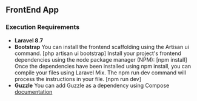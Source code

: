 
## FrontEnd App

### Execution Requirements

- **Laravel 8.7**
- **Bootstrap**
You can install the frontend scaffolding using the Artisan ui command.
 [php artisan ui bootstrap]
Install your project's frontend dependencies using the node package manager (NPM):
 [npm install]
Once the dependencies have been installed using npm install, you can compile your files using Laravel Mix. The npm run dev command will process the instructions in your file.
 [npm run dev]
- **Guzzle**
You can add Guzzle as a dependency using Compose [documentation](https://docs.guzzlephp.org/en/stable/overview.html#installation)
